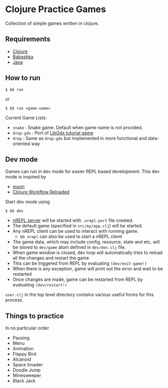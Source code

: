 # Clojure Practice Games

Collection of simple games written in clojure.

## Requirements

* [Clojure](https://clojure.org/guides/install_clojure)
* [Babashka](https://github.com/babashka/babashka#installation)
* [Java](https://openjdk.org/install/)

## How to run

```
$ bb run
```
or
```
$ bb run <game-name>
```

Current Game Lists:
* `snake` : Snake game. Default when game name is not provided.
* `drop-gdx` : Port of [LibGdx tutorial game](https://libgdx.com/wiki/start/a-simple-game)
* `drop` : Same as `drop-gdx` but implemented in more functional and data-oriented way

## Dev mode

Games can run in dev mode for easier REPL based development.
This dev mode is inspired by 
- [moon](https://github.com/damn/moon)
- [Clojure Workflow Reloaded](https://www.cognitect.com/blog/2013/06/04/clojure-workflow-reloaded)

Start dev mode using
```
$ bb dev
```

- [nREPL server](https://github.com/nrepl/nrepl) will be started with `.nrepl-port` file created.
- The default game (specified in `src/my/app.clj`) will be started.
- Any nREPL client can be used to interact with running game.
  - `bb nrepl` can also be used to start a nREPL client
- The game data, which may include config, resource, state and etc, will be stored to `dev/game` atom
  defined in `dev/dev.clj` file.
- When game window is closed, dev loop will automatically tries to reload all the changes and restart the game
- This can be triggered from REPL by evaluating `(dev/exit-game!)`
- When there is any exception, game will print out the error and wait to be restarted
- Once changes are made, game can be restarted from REPL by evaluating `(dev/restart!)`

`user.clj` in the top level directory contains various useful forms for this process.

## Things to practice

In no particular order
- Pausing
- Menu
- Animation
- Flappy Bird
- Alcanoid
- Space Invader
- Doodle Jump
- Minesweeper
- Black Jack
